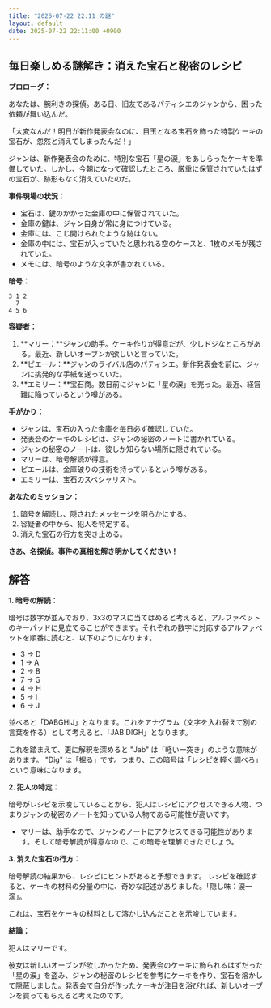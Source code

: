 ```yaml
---
title: "2025-07-22 22:11 の謎"
layout: default
date: 2025-07-22 22:11:00 +0900
---
```

## 毎日楽しめる謎解き：消えた宝石と秘密のレシピ

**プロローグ：**

あなたは、腕利きの探偵。ある日、旧友であるパティシエのジャンから、困った依頼が舞い込んだ。

「大変なんだ！明日が新作発表会なのに、目玉となる宝石を飾った特製ケーキの宝石が、忽然と消えてしまったんだ！」

ジャンは、新作発表会のために、特別な宝石「星の涙」をあしらったケーキを準備していた。しかし、今朝になって確認したところ、厳重に保管されていたはずの宝石が、跡形もなく消えていたのだ。

**事件現場の状況：**

*   宝石は、鍵のかかった金庫の中に保管されていた。
*   金庫の鍵は、ジャン自身が常に身につけている。
*   金庫には、こじ開けられたような跡はない。
*   金庫の中には、宝石が入っていたと思われる空のケースと、1枚のメモが残されていた。
*   メモには、暗号のような文字が書かれている。

**暗号：**

```
3 1 2
  7
4 5 6
```

**容疑者：**

1.  **マリー：**ジャンの助手。ケーキ作りが得意だが、少しドジなところがある。最近、新しいオーブンが欲しいと言っていた。
2.  **ピエール：**ジャンのライバル店のパティシエ。新作発表会を前に、ジャンに挑発的な手紙を送っていた。
3.  **エミリー：**宝石商。数日前にジャンに「星の涙」を売った。最近、経営難に陥っているという噂がある。

**手がかり：**

*   ジャンは、宝石の入った金庫を毎日必ず確認していた。
*   発表会のケーキのレシピは、ジャンの秘密のノートに書かれている。
*   ジャンの秘密のノートは、彼しか知らない場所に隠されている。
*   マリーは、暗号解読が得意。
*   ピエールは、金庫破りの技術を持っているという噂がある。
*   エミリーは、宝石のスペシャリスト。

**あなたのミッション：**

1.  暗号を解読し、隠されたメッセージを明らかにする。
2.  容疑者の中から、犯人を特定する。
3.  消えた宝石の行方を突き止める。

**さあ、名探偵。事件の真相を解き明かしてください！**

## 解答

**1. 暗号の解読：**

暗号は数字が並んでおり、3x3のマスに当てはめると考えると、アルファベットのキーパッドに見立てることができます。それぞれの数字に対応するアルファベットを順番に読むと、以下のようになります。

*   3 -> D
*   1 -> A
*   2 -> B
*   7 -> G
*   4 -> H
*   5 -> I
*   6 -> J

並べると「DABGHIJ」となります。これをアナグラム（文字を入れ替えて別の言葉を作る）として考えると、「JAB DIGH」となります。

これを踏まえて、更に解釈を深めると "Jab" は「軽い一突き」のような意味があります。 "Dig" は「掘る」です。つまり、この暗号は「レシピを軽く調べろ」という意味になります。

**2. 犯人の特定：**

暗号がレシピを示唆していることから、犯人はレシピにアクセスできる人物、つまりジャンの秘密のノートを知っている人物である可能性が高いです。

*   マリーは、助手なので、ジャンのノートにアクセスできる可能性があります。そして暗号解読が得意なので、この暗号を理解できたでしょう。

**3. 消えた宝石の行方：**

暗号解読の結果から、レシピにヒントがあると予想できます。
レシピを確認すると、ケーキの材料の分量の中に、奇妙な記述がありました。「隠し味：涙一滴」。

これは、宝石をケーキの材料として溶かし込んだことを示唆しています。

**結論：**

犯人はマリーです。

彼女は新しいオーブンが欲しかったため、発表会のケーキに飾られるはずだった「星の涙」を盗み、ジャンの秘密のレシピを参考にケーキを作り、宝石を溶かして隠蔽しました。発表会で自分が作ったケーキが注目を浴びれば、新しいオーブンを買ってもらえると考えたのです。
